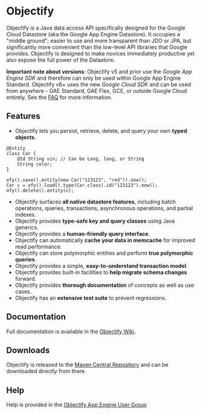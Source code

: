 # Objectify

Objectify is a Java data access API specifically designed for the Google Cloud Datastore (aka the Google App Engine Datastore).  It occupies a
"middle ground"; easier to use and more transparent than JDO or JPA, but significantly more convenient than
the low-level API libraries that Google provides.  Objectify is designed to make novices immediately productive yet also expose the full power
of the Datastore.

**Important note about versions**: Objectify v5 and prior use the _Google App Engine SDK_ and therefore can only be used within Google App Engine Standard. Objectify v6+ uses the new _Google Cloud SDK_ and can be used from anywhere - GAE Standard, GAE Flex, GCE, or outside Google Cloud entirely. See the [FAQ](https://github.com/objectify/objectify/wiki/FrequentlyAskedQuestions) for more information.

## Features

  * Objectify lets you persist, retrieve, delete, and query your own **typed objects**.
  ```
  @Entity
  class Car {
      @Id String vin; // Can be Long, long, or String
      String color;
  }
    
  ofy().save().entity(new Car("123123", "red")).now();
  Car c = ofy().load().type(Car.class).id("123123").now();
  ofy().delete().entity(c);
  ```
  * Objectify surfaces **all native datastore features**, including batch operations, queries, transactions, asynchronous operations, and partial indexes.
  * Objectify provides **type-safe key and query classes** using Java generics.
  * Objectify provides a **human-friendly query interface**.
  * Objectify can automatically **cache your data in memcache** for improved read performance.
  * Objectify can store polymorphic entities and perform **true polymorphic queries**.
  * Objectify provides a simple, **easy-to-understand transaction model**.
  * Objectify provides built-in facilities to **help migrate schema changes** forward.
  * Objectify provides **thorough documentation** of concepts as well as use cases.
  * Objectify has an **extensive test suite** to prevent regressions.

## Documentation

Full documentation is available in the [Objectify Wiki](https://github.com/objectify/objectify/wiki).

## Downloads

Objectify is released to the [Maven Central Repository](https://github.com/objectify/objectify/wiki/MavenRepository)
and can be downloaded directly from there.

## Help

Help is provided in the
[Objectify App Engine User Group](https://groups.google.com/forum/?fromgroups#!forum/objectify-appengine)
